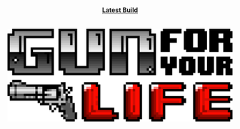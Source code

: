 <br>
<p align = "center">
<b><a href="http://www.mediafire.com/file/7cocdnzjwb7wdn4/GILvDairy10.rar">Latest Build</a></b>
<br>
<br>
<br>
<img src="https://github.com/AprilWRoss/Axio/raw/master/Title.png">
</p>
